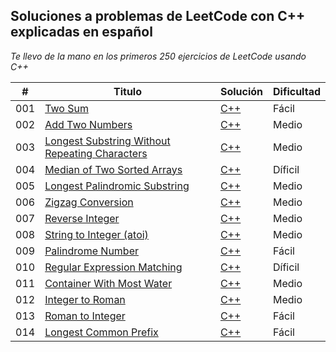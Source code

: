 ## Soluciones a problemas de LeetCode con C++ explicadas en español

_Te llevo de la mano en los primeros 250 ejercicios de LeetCode usando C++_

| # | Titulo | Solución | Dificultad |
|---| ----- | -------- | ---------- |
|001|[Two Sum](https://leetcode.com/problems/two-sum/) | [C++](https://github.com/Jonas-Lara/Ergo/blob/master/Algoritmos/01-TwoSums.cpp)|Fácil|
|002|[Add Two Numbers](https://leetcode.com/problems/add-two-numbers/) | [C++](https://github.com/Jonas-Lara/Ergo/blob/master/Algoritmos/02-AddTwoNumbers.cpp)|Medio|
|003|[Longest Substring Without Repeating Characters](https://leetcode.com/problems/longest-substring-without-repeating-characters/) | [C++](https://github.com/Jonas-Lara/Ergo/blob/master/Algoritmos/03-LongestSubstringWithoutRepeatingCharacters.cpp)|Medio|
|004|[Median of Two Sorted Arrays](https://leetcode.com/problems/median-of-two-sorted-arrays/) | [C++]()|Díficil|
|005|[Longest Palindromic Substring](https://leetcode.com/problems/longest-palindromic-substring/) | [C++]()|Medio|
|006|[Zigzag Conversion](https://leetcode.com/problems/zigzag-conversion/) | [C++]()|Medio|
|007|[Reverse Integer](https://leetcode.com/problems/reverse-integer/) | [C++]()|Medio|
|008|[String to Integer (atoi)](https://leetcode.com/problems/string-to-integer-atoi/) | [C++]()|Medio|
|009|[Palindrome Number](https://leetcode.com/problems/palindrome-number/) | [C++]()|Fácil|
|010|[Regular Expression Matching](https://leetcode.com/problems/regular-expression-matching/) | [C++]()|Díficil|
|011|[Container With Most Water](https://leetcode.com/problems/container-with-most-water/) | [C++]()|Medio|
|012|[Integer to Roman](https://leetcode.com/problems/integer-to-roman/) | [C++]()|Medio|
|013|[Roman to Integer](https://leetcode.com/problems/roman-to-integer/) | [C++]()|Fácil|
|014|[Longest Common Prefix](https://leetcode.com/problems/longest-common-prefix/) | [C++]()|Fácil|

